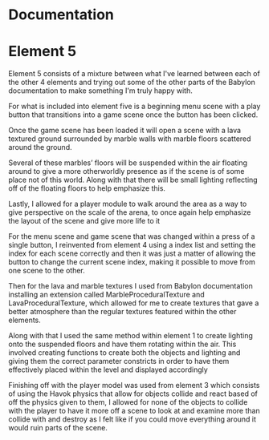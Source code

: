 # Documentation 
# Element 5

Element 5 consists of a mixture between what I've learned between each of the other 4 elements and trying out some of the other parts of the Babylon documentation to make something I'm truly happy with.

For what is included into element five is a beginning menu scene with a play button that transitions into a game scene once the button has been clicked.

Once the game scene has been loaded it will open a scene with a lava textured ground surrounded by marble walls with marble floors scattered around the ground.

Several of these marbles’ floors will be suspended within the air floating around to give a more otherworldly presence as if the scene is of some place not of this world. Along with that there will be small lighting reflecting off of the floating floors to help emphasize this.

Lastly, I allowed for a player module to walk around the area as a way to give perspective on the scale of the arena, to once again help emphasize the layout of the scene and give more life to it

For the menu scene and game scene that was changed within a press of a single button, I reinvented from element 4 using a index list and setting the index for each scene correctly and then it was just a matter of allowing the button to change the current scene index, making it possible to move from one scene to the other.

Then for the lava and marble textures I used from Babylon documentation installing an extension called MarbleProceduralTexture and LavaProceduralTexture, which allowed for me to create textures that gave a better atmosphere than the regular textures featured within the other elements. 

Along with that I used the same method within element 1 to create lighting onto the suspended floors and have them rotating within the air. This involved creating functions to create both the objects and lighting and giving them the correct parameter constricts in order to have them effectively placed within the level and displayed accordingly 

Finishing off with the player model was used from element 3 which consists of using the Havok physics that allow for objects collide and react based of off the physics given to them, I allowed for none of the objects to collide with the player to have it more off a scene to look at and examine more than collide with and destroy as I felt like if you could move everything around it would ruin parts of the scene.

